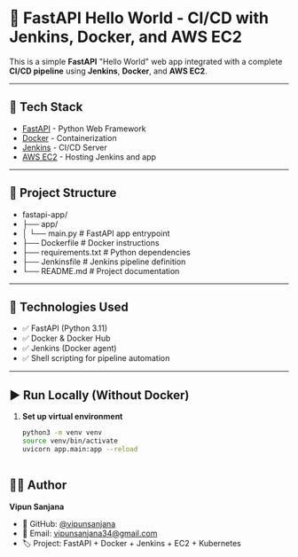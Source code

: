 # 🚀 FastAPI Hello World - CI/CD with Jenkins, Docker, and AWS EC2

This is a simple **FastAPI** "Hello World" web app integrated with a complete **CI/CD pipeline** using **Jenkins**, **Docker**, and **AWS EC2**.

---

## 🧰 Tech Stack

- [FastAPI](https://fastapi.tiangolo.com/) - Python Web Framework
- [Docker](https://www.docker.com/) - Containerization
- [Jenkins](https://www.jenkins.io/) - CI/CD Server
- [AWS EC2](https://aws.amazon.com/ec2/) - Hosting Jenkins and app

---

## 📁 Project Structure

- fastapi-app/
- ├── app/
- │ └── main.py # FastAPI app entrypoint
- ├── Dockerfile # Docker instructions
- ├── requirements.txt # Python dependencies
- ├── Jenkinsfile # Jenkins pipeline definition
- └── README.md # Project documentation


---

## 🧰 Technologies Used

- ✅ FastAPI (Python 3.11)
- ✅ Docker & Docker Hub
- ✅ Jenkins (Docker agent)
- ✅ Shell scripting for pipeline automation

---

## ▶️ Run Locally (Without Docker)

1. **Set up virtual environment**
   ```bash
   python3 -m venv venv
   source venv/bin/activate
   uvicorn app.main:app --reload
  

## 👨‍💻 Author

**Vipun Sanjana**

- 🔗 GitHub: [@vipunsanjana](https://github.com/vipunsanjana)
- 📧 Email: vipunsanjana34@gmail.com
- 🏷️ Project: FastAPI + Docker + Jenkins + EC2 + Kubernetes

